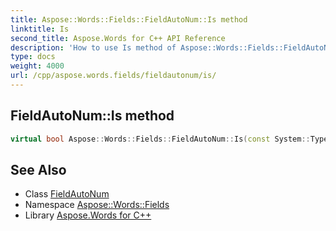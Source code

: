```yaml
---
title: Aspose::Words::Fields::FieldAutoNum::Is method
linktitle: Is
second_title: Aspose.Words for C++ API Reference
description: 'How to use Is method of Aspose::Words::Fields::FieldAutoNum class in C++.'
type: docs
weight: 4000
url: /cpp/aspose.words.fields/fieldautonum/is/
---
```

## FieldAutoNum::Is method




```cpp
virtual bool Aspose::Words::Fields::FieldAutoNum::Is(const System::TypeInfo &target) const override
```

## See Also

* Class [FieldAutoNum](../)
* Namespace [Aspose::Words::Fields](../../)
* Library [Aspose.Words for C++](../../../)
